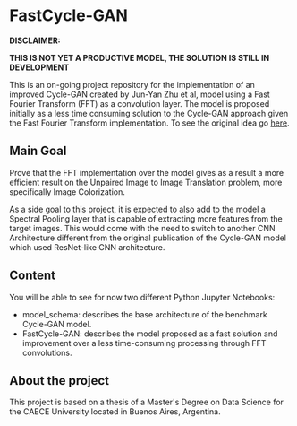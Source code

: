 # FastCycle-GAN
****DISCLAIMER:****

****THIS IS NOT YET A PRODUCTIVE MODEL, THE SOLUTION IS STILL IN DEVELOPMENT****

This is an on-going project repository for the implementation of an improved Cycle-GAN created by Jun-Yan Zhu et al, model using a Fast Fourier Transform (FFT) as a convolution layer. The model is proposed initially as a less time consuming solution to the Cycle-GAN approach given the Fast Fourier Transform implementation. To see the original idea go [here](https://github.com/junyanz/pytorch-CycleGAN-and-pix2pix).

## Main Goal

Prove that the FFT implementation over the model gives as a result a more efficient result on the Unpaired Image to Image Translation problem, more specifically Image Colorization.

As a side goal to this project, it is expected to also add to the model a Spectral Pooling layer that is capable of extracting more features from the target images. This would come with the need to switch to another CNN Architecture different from the original publication of the Cycle-GAN model which used ResNet-like CNN architecture.

## Content

You will be able to see for now two different Python Jupyter Notebooks:
- model_schema: describes the base architecture of the benchmark Cycle-GAN model.
- FastCycle-GAN: describes the model proposed as a fast solution and improvement over a less time-consuming processing through FFT convolutions.

## About the project

This project is based on a thesis of a Master's Degree on Data Science for the CAECE University located in Buenos Aires, Argentina.
